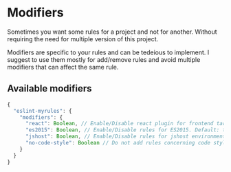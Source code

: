 # Modifiers
Sometimes you want some rules for a project and not for another.
Without requiring the need for multiple version of this project.

Modifiers are specific to your rules and can be tedeious to implement. I suggest to use them mostly for add/remove rules and avoid multiple modifiers that can affect the same rule.

## Available modifiers

```js
{
  "eslint-myrules": {
    "modifiers": {
      "react": Boolean, // Enable/Disable react plugin for frontend targets. Default: true,
      "es2015": Boolean, // Enable/Disable rules for ES2015. Default: true,
      "jshost": Boolean, // Enable/Disable rules for jshost environment. Default: false,
      "no-code-style": Boolean // Do not add rules concerning code style. Default: false
    }
  }
}
```
